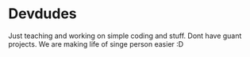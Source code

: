 # Devdudes
Just teaching and working on simple coding and stuff. Dont have guant projects. We are making life of singe person easier :D
